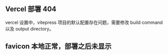 ## Vercel 部署 404

vercel 设置中，vitepress 项目的默认配置存在问题，需要修改 build command 以及 output directory。

## favicon 本地正常，部署之后未显示
